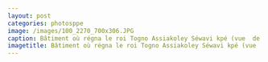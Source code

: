 ```yaml
---
layout: post
categories: photosppe
image: /images/100_2270_700x306.JPG
caption: Bâtiment où régna le roi Togno Assiakoley Séwavi kpé (vue  de la cour). Apéto Homé où se tient la quasi totalité des manifestations de réjouissance ou de malheur. C’est également ici que viennent se reccueillir auprès des aïeuls les populations « Guins » du Ghana, Bénin et parfois du Nigéria dont sont issus les habitants de Porto Seguro dans la quasi majorité.](/images/100_2270_700x306.JPG "Bâtiment où régna le roi Togno Assiakoley Séwavi kpé (vue  de la cour).
imagetitle: Bâtiment où régna le roi Togno Assiakoley Séwavi kpé (vue  de la cour).
---
```

